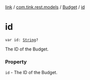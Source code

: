 [link](../../index.md) / [com.tink.rest.models](../index.md) / [Budget](index.md) / [id](./id.md)

# id

`var id: `[`String`](https://kotlinlang.org/api/latest/jvm/stdlib/kotlin/-string/index.html)`?`

The ID of the Budget.

### Property

`id` - The ID of the Budget.